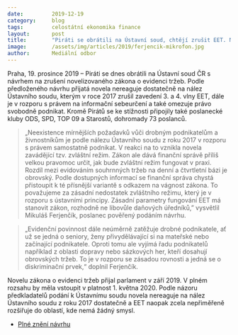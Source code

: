 ```yaml
---
date:         2019-12-19
category:     blog
tags:         celostátní ekonomika finance
layout:       post
title:        "Piráti se obrátili na Ústavní soud, chtějí zrušit EET. Návrh podpořily i další sněmovní strany"
image:        /assets/img/articles/2019/ferjencik-mikrofon.jpg
author:       Mediální odbor
---
```




 

Praha, 19. prosince 2019 – Piráti se dnes obrátili na Ústavní soud ČR s návrhem na zrušení novelizovaného zákona o evidenci tržeb. Podle předloženého návrhu přijatá novela nereaguje dostatečně na nález Ústavního soudu, kterým v roce 2017 zrušil zavedení 3. a 4. vlny EET, dále je v rozporu s právem na informační sebeurčení a také omezuje právo svobodně podnikat. Kromě Pirátů se ke stížnosti připojily také poslanecké kluby ODS, SPD, TOP 09 a Starostů, dohromady 73 poslanců.

 

> „Neexistence mírnějších požadavků vůči drobným podnikatelům a živnostníkům je podle nálezu Ústavního soudu z roku 2017 v rozporu s právem samostatně podnikat. V reakci na to vznikla novela zavádějící tzv. zvláštní režim. Zákon ale dává finanční správě příliš velkou pravomoc určit, jak bude zvláštní režim fungovat v praxi. Rozdíl mezi evidováním souhrnných tržeb na denní a čtvrtletní bázi je obrovský. Podle dostupných informací se finanční správa chystá přistoupit k té přísnější variantě s odkazem na vágnost zákona. To považujeme za zásadní nedostatek zvláštního režimu, který je v rozporu s ústavními principy. Zásadní parametry fungování EET má stanovit zákon, rozhodně ne libovůle daňových úředníků,” vysvětlil Mikuláš Ferjenčík, poslanec pověřený podáním návrhu.

 

> „Evidenční povinnost dále neúměrně zatěžuje drobné podnikatele, ať už se jedná o seniory, ženy přivydělávající si na mateřské nebo začínající podnikatele. Oproti tomu ale vyjímá řadu podnikatelů například z oblasti dopravy nebo sázkových her, kteří dosahují obrovských tržeb. To je v rozporu se zásadou rovnosti a jedná se o diskriminační prvek,“ doplnil Ferjenčík.

 

Novelu zákona o evidenci tržeb přijal parlament v září 2019. V plném rozsahu by měla vstoupit v platnost 1. května 2020. Podle názoru předkladatelů podání k Ústavnímu soudu novela nereaguje na nález Ústavního soudu z roku 2017 dostatečně a EET naopak zcela nepřiměřeně rozšiřuje do oblastí, kde nemá žádný smysl. 

 

* [Plné znění návrhu](https://render.githubusercontent.com/view/pdf?commit=96e333a5b8bccedf7906d18f89006c32da295f45&enc_url=68747470733a2f2f7261772e67697468756275736572636f6e74656e742e636f6d2f7069726174692d7765622f7069726174692e637a2f393665333333613562386263636564663739303664313866383930303663333264613239356634352f6173736574732f7064662f4e6176726855533139313231392e706466&nwo=pirati-web%2Fpirati.cz&path=assets%2Fpdf%2FNavrhUS191219.pdf&repository_id=66212269&repository_type=Repository#65438027-2eee-4844-bd81-04398f1028a6)
